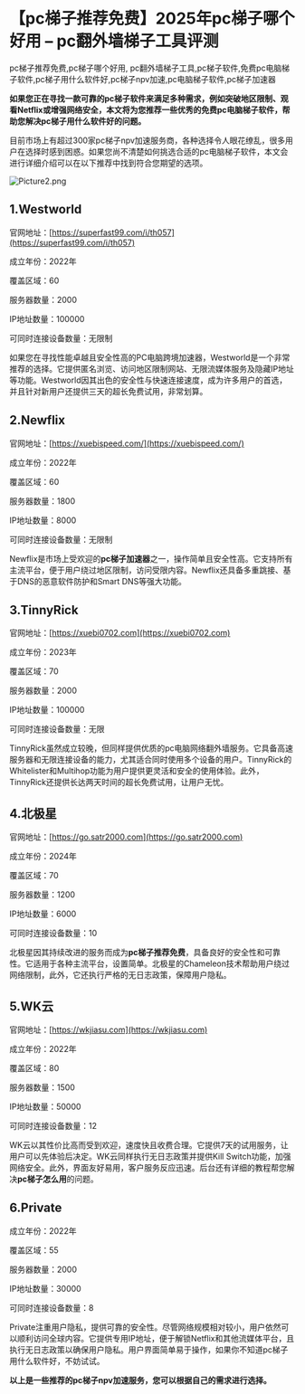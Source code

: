 # 【pc梯子推荐免费】2025年pc梯子哪个好用 – pc翻外墙梯子工具评测
pc梯子推荐免费,pc梯子哪个好用, pc翻外墙梯子工具,pc梯子软件,免费pc电脑梯子软件,pc梯子用什么软件好,pc梯子npv加速,pc电脑梯子软件,pc梯子加速器

**如果您正在寻找一款可靠的pc梯子软件来满足多种需求，例如突破地区限制、观看Netflix或增强网络安全，本文将为您推荐一些优秀的免费pc电脑梯子软件，帮助您解决pc梯子用什么软件好的问题。**

目前市场上有超过300家pc梯子npv加速服务商，各种选择令人眼花缭乱，很多用户在选择时感到困惑。如果您尚不清楚如何挑选合适的pc电脑梯子软件，本文会进行详细介绍可以在以下推荐中找到符合您期望的选项。

![Picture2.png](https://p.inari.site/usr/795/677e03d4f3992.png)

## 1.Westworld
官网地址：[https://superfast99.com/i/th057](https://superfast99.com/i/th057)

成立年份：2022年

覆盖区域：60

服务器数量：2000

IP地址数量：100000

可同时连接设备数量：无限制

如果您在寻找性能卓越且安全性高的PC电脑跨境加速器，Westworld是一个非常推荐的选择。它提供匿名浏览、访问地区限制网站、无限流媒体服务及隐藏IP地址等功能。Westworld因其出色的安全性与快速连接速度，成为许多用户的首选，并且针对新用户还提供三天的超长免费试用，非常划算。

## 2.Newflix
官网地址：[https://xuebispeed.com/](https://xuebispeed.com/)

成立年份：2022年

覆盖区域：60

服务器数量：1800

IP地址数量：8000

可同时连接设备数量：无限制

Newflix是市场上受欢迎的**pc梯子加速器**之一，操作简单且安全性高。它支持所有主流平台，便于用户绕过地区限制，访问受限内容。Newflix还具备多重跳接、基于DNS的恶意软件防护和Smart DNS等强大功能。

## 3.TinnyRick
官网地址：[https://xuebi0702.com](https://xuebi0702.com)

成立年份：2023年

覆盖区域：70

服务器数量：2000

IP地址数量：100000

可同时连接设备数量：无限

TinnyRick虽然成立较晚，但同样提供优质的pc电脑网络翻外墙服务。它具备高速服务器和无限连接设备的能力，尤其适合同时使用多个设备的用户。TinnyRick的Whitelister和Multihop功能为用户提供更灵活和安全的使用体验。此外，TinnyRick还提供长达两天时间的超长免费试用，让用户无忧。

## 4.北极星
官网地址：[https://go.satr2000.com](https://go.satr2000.com)

成立年份：2024年

覆盖区域：70

服务器数量：1200

IP地址数量：6000

可同时连接设备数量：10

北极星因其持续改进的服务而成为**pc梯子推荐免费**，具备良好的安全性和可靠性。它适用于各种主流平台，设置简单。北极星的Chameleon技术帮助用户绕过网络限制，此外，它还执行严格的无日志政策，保障用户隐私。

## 5.WK云
官网地址：[https://wkjiasu.com](https://wkjiasu.com)

成立年份：2022年

覆盖区域：80

服务器数量：1500

IP地址数量：50000

可同时连接设备数量：12

WK云以其性价比高而受到欢迎，速度快且收费合理。它提供7天的试用服务，让用户可以先体验后决定。WK云同样执行无日志政策并提供Kill Switch功能，加强网络安全。此外，界面友好易用，客户服务反应迅速。后台还有详细的教程帮您解决**pc梯子怎么用**的问题。

## 6.Private

成立年份：2022年

覆盖区域：55

服务器数量：2000

IP地址数量：30000

可同时连接设备数量：8

Private注重用户隐私，提供可靠的安全性。尽管网络规模相对较小，用户依然可以顺利访问全球内容。它提供专用IP地址，便于解锁Netflix和其他流媒体平台，且执行无日志政策以确保用户隐私。用户界面简单易于操作，如果你不知道pc梯子用什么软件好，不妨试试。

**以上是一些推荐的pc梯子npv加速服务，您可以根据自己的需求进行选择。**
